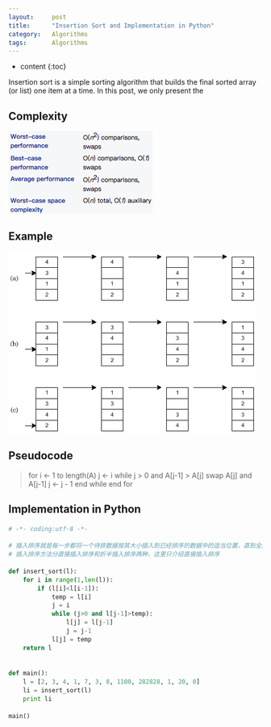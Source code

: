 ```yaml
---
layout:     post
title:      "Insertion Sort and Implementation in Python"
category:   Algorithms
tags:       Algorithms
---
```


* content
{:toc}

Insertion sort is a simple sorting algorithm that builds the final sorted array (or list) one item at a time. In this post, we only present the 

## Complexity

![](/images/algorithms/insert2.png)

## Example

![](/images/algorithms/insert.png)

## Pseudocode


> for i ← 1 to length(A)
>     j ← i
>     while j > 0 and A[j-1] > A[j]
>         swap A[j] and A[j-1]
>         j ← j - 1
>     end while
> end for

## Implementation in Python

```python
# -*- coding:utf-8 -*-

# 插入排序就是每一步都将一个待排数据按其大小插入到已经排序的数据中的适当位置，直到全部插入完毕。
# 插入排序方法分直接插入排序和折半插入排序两种，这里只介绍直接插入排序

def insert_sort(l):
    for i in range(1,len(l)):
        if (l[i]<l[i-1]):
            temp = l[i]
            j = i
            while (j>0 and l[j-1]>temp):
                l[j] = l[j-1]
                j = j-1
            l[j] = temp
    return l


def main():
    l = [2, 3, 4, 1, 7, 3, 8, 1100, 282828, 1, 20, 0]
    li = insert_sort(l)
    print li

main()
```